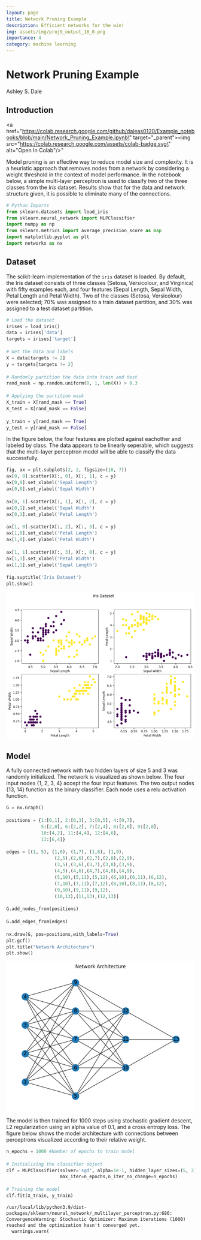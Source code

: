 ```yaml
---
layout: page
title: Network Pruning Example
description: Efficient networks for the win!
img: assets/img/proj9_output_10_0.png
importance: 4
category: machine learning
---
```


# Network Pruning Example

Ashley S. Dale

## Introduction

<a href=\"https://colab.research.google.com/github/daleas0120/Example_notebooks/blob/main/Network_Pruning_Example.ipynb\" target=\"_parent\"><img src=\"https://colab.research.google.com/assets/colab-badge.svg\" alt=\"Open In Colab\"/></a>"

Model pruning is an effective way to reduce model size and complexity.  It is a heuristic approach that removes nodes from a network by considering a weight threshold in the context of model performance.  In the notebook below, a simple multi-layer perceptron is used to classify two of the three classes from the *Iris* dataset.  Results show that for the data and network structure given, it is possible to eliminate many of the connections.


```python
# Python Imports
from sklearn.datasets import load_iris
from sklearn.neural_network import MLPClassifier
import numpy as np
from sklearn.metrics import average_precision_score as map
import matplotlib.pyplot as plt
import networkx as nx
```

## Dataset
The scikit-learn implementation of the ```iris``` dataset is loaded.  By default, the Iris dataset consists of three classes (Setosa, Versicolour, and Virginica) with fifty examples each, and four features (Sepal Length, Sepal Width, Petal Length and Petal Width).  Two of the classes (Setosa, Versicolour) were selected; 70% was assigned to a train dataset partition, and 30% was assigned to a test dataset partition.


```python
# Load the dataset
irises = load_iris()
data = irises['data']
targets = irises['target']

# Get the data and labels
X = data[targets != 2]
y = targets[targets != 2]

# Randomly partition the data into train and test
rand_mask = np.random.uniform(0, 1, len(X)) > 0.3

# Applying the partition mask
X_train = X[rand_mask == True]
X_test = X[rand_mask == False]

y_train = y[rand_mask == True]
y_test = y[rand_mask == False]
```

In the figure below, the four features are plotted against eachother and labeled by class.  The data appears to be linearly seperable, which suggests that the multi-layer perceptron model will be able to classify the data successfully.


```python
fig, ax = plt.subplots(2, 2, figsize=(10, 7))
ax[0, 0].scatter(X[:, 0], X[:, 1], c = y)
ax[0,0].set_xlabel('Sepal Length')
ax[0,0].set_ylabel('Sepal Width')

ax[0, 1].scatter(X[:, 1], X[:, 2], c = y)
ax[0,1].set_xlabel('Sepal Width')
ax[0,1].set_ylabel('Petal Length')

ax[1, 0].scatter(X[:, 2], X[:, 3], c = y)
ax[1,0].set_xlabel('Petal Length')
ax[1,0].set_ylabel('Petal Width')

ax[1, 1].scatter(X[:, 3], X[:, 0], c = y)
ax[1,1].set_xlabel('Petal Width')
ax[1,1].set_ylabel('Sepal Length')

fig.suptitle('Iris Dataset')
plt.show()
```


    
![png](assets/img/proj9_output_5_0.png)
    


## Model

A fully connected network with two hidden layers of size 5 and 3 was randomly initialized.  The network is visualized as shown below.  The four input nodes {1, 2, 3, 4} accept the four input features.  The two output nodes {13, 14} function as the binary classifier.  Each node uses a relu activation function.


```python
G = nx.Graph()

positions = {1:[0,1], 2:[0,3], 3:[0,5], 4:[0,7],
             5:[2,0], 6:[2,2], 7:[2,4], 8:[2,6], 9:[2,8],
             10:[4,2], 11:[4,4], 12:[4,6],
             13:[6,4]}

edges = [(1, 5), (1,6), (1,7), (1,8), (1,9),
                  (2,5),(2,6),(2,7),(2,8),(2,9),
                  (3,5),(3,6),(3,7),(3,8),(3,9),
                  (4,5),(4,6),(4,7),(4,8),(4,9),
                  (5,10),(5,11),(5,12),(6,10),(6,11),(6,12),
                  (7,10),(7,11),(7,12),(8,10),(8,11),(8,12),
                  (9,10),(9,11),(9,12),
                  (10,13),(11,13),(12,13)]

G.add_nodes_from(positions)

G.add_edges_from(edges)

nx.draw(G, pos=positions,with_labels=True)
plt.gcf()
plt.title("Network Architecture")
plt.show()
```


    
![png](assets/img/proj9_output_7_0.png)
    


The model is then trained for 1000 steps using stochastic gradient descent, L2 regularization using an alpha value of 0.1, and a cross entropy loss.  The figure below shows the model architecture with connections between perceptrons visualized according to their relative weight.


```python
n_epochs = 1000 #Number of epochs to train model

# Initializing the classifier object
clf = MLPClassifier(solver='sgd', alpha=1e-1, hidden_layer_sizes=(5, 3),
                    max_iter=n_epochs,n_iter_no_change=n_epochs)

# Training the model
clf.fit(X_train, y_train)
```

    /usr/local/lib/python3.9/dist-packages/sklearn/neural_network/_multilayer_perceptron.py:686: ConvergenceWarning: Stochastic Optimizer: Maximum iterations (1000) reached and the optimization hasn't converged yet.
      warnings.warn(





<style>#sk-container-id-3 {color: black;background-color: white;}#sk-container-id-3 pre{padding: 0;}#sk-container-id-3 div.sk-toggleable {background-color: white;}#sk-container-id-3 label.sk-toggleable__label {cursor: pointer;display: block;width: 100%;margin-bottom: 0;padding: 0.3em;box-sizing: border-box;text-align: center;}#sk-container-id-3 label.sk-toggleable__label-arrow:before {content: "▸";float: left;margin-right: 0.25em;color: #696969;}#sk-container-id-3 label.sk-toggleable__label-arrow:hover:before {color: black;}#sk-container-id-3 div.sk-estimator:hover label.sk-toggleable__label-arrow:before {color: black;}#sk-container-id-3 div.sk-toggleable__content {max-height: 0;max-width: 0;overflow: hidden;text-align: left;background-color: #f0f8ff;}#sk-container-id-3 div.sk-toggleable__content pre {margin: 0.2em;color: black;border-radius: 0.25em;background-color: #f0f8ff;}#sk-container-id-3 input.sk-toggleable__control:checked~div.sk-toggleable__content {max-height: 200px;max-width: 100%;overflow: auto;}#sk-container-id-3 input.sk-toggleable__control:checked~label.sk-toggleable__label-arrow:before {content: "▾";}#sk-container-id-3 div.sk-estimator input.sk-toggleable__control:checked~label.sk-toggleable__label {background-color: #d4ebff;}#sk-container-id-3 div.sk-label input.sk-toggleable__control:checked~label.sk-toggleable__label {background-color: #d4ebff;}#sk-container-id-3 input.sk-hidden--visually {border: 0;clip: rect(1px 1px 1px 1px);clip: rect(1px, 1px, 1px, 1px);height: 1px;margin: -1px;overflow: hidden;padding: 0;position: absolute;width: 1px;}#sk-container-id-3 div.sk-estimator {font-family: monospace;background-color: #f0f8ff;border: 1px dotted black;border-radius: 0.25em;box-sizing: border-box;margin-bottom: 0.5em;}#sk-container-id-3 div.sk-estimator:hover {background-color: #d4ebff;}#sk-container-id-3 div.sk-parallel-item::after {content: "";width: 100%;border-bottom: 1px solid gray;flex-grow: 1;}#sk-container-id-3 div.sk-label:hover label.sk-toggleable__label {background-color: #d4ebff;}#sk-container-id-3 div.sk-serial::before {content: "";position: absolute;border-left: 1px solid gray;box-sizing: border-box;top: 0;bottom: 0;left: 50%;z-index: 0;}#sk-container-id-3 div.sk-serial {display: flex;flex-direction: column;align-items: center;background-color: white;padding-right: 0.2em;padding-left: 0.2em;position: relative;}#sk-container-id-3 div.sk-item {position: relative;z-index: 1;}#sk-container-id-3 div.sk-parallel {display: flex;align-items: stretch;justify-content: center;background-color: white;position: relative;}#sk-container-id-3 div.sk-item::before, #sk-container-id-3 div.sk-parallel-item::before {content: "";position: absolute;border-left: 1px solid gray;box-sizing: border-box;top: 0;bottom: 0;left: 50%;z-index: -1;}#sk-container-id-3 div.sk-parallel-item {display: flex;flex-direction: column;z-index: 1;position: relative;background-color: white;}#sk-container-id-3 div.sk-parallel-item:first-child::after {align-self: flex-end;width: 50%;}#sk-container-id-3 div.sk-parallel-item:last-child::after {align-self: flex-start;width: 50%;}#sk-container-id-3 div.sk-parallel-item:only-child::after {width: 0;}#sk-container-id-3 div.sk-dashed-wrapped {border: 1px dashed gray;margin: 0 0.4em 0.5em 0.4em;box-sizing: border-box;padding-bottom: 0.4em;background-color: white;}#sk-container-id-3 div.sk-label label {font-family: monospace;font-weight: bold;display: inline-block;line-height: 1.2em;}#sk-container-id-3 div.sk-label-container {text-align: center;}#sk-container-id-3 div.sk-container {/* jupyter's `normalize.less` sets `[hidden] { display: none; }` but bootstrap.min.css set `[hidden] { display: none !important; }` so we also need the `!important` here to be able to override the default hidden behavior on the sphinx rendered scikit-learn.org. See: https://github.com/scikit-learn/scikit-learn/issues/21755 */display: inline-block !important;position: relative;}#sk-container-id-3 div.sk-text-repr-fallback {display: none;}</style><div id="sk-container-id-3" class="sk-top-container"><div class="sk-text-repr-fallback"><pre>MLPClassifier(alpha=0.1, hidden_layer_sizes=(5, 3), max_iter=1000,
              n_iter_no_change=1000, solver=&#x27;sgd&#x27;)</pre><b>In a Jupyter environment, please rerun this cell to show the HTML representation or trust the notebook. <br />On GitHub, the HTML representation is unable to render, please try loading this page with nbviewer.org.</b></div><div class="sk-container" hidden><div class="sk-item"><div class="sk-estimator sk-toggleable"><input class="sk-toggleable__control sk-hidden--visually" id="sk-estimator-id-3" type="checkbox" checked><label for="sk-estimator-id-3" class="sk-toggleable__label sk-toggleable__label-arrow">MLPClassifier</label><div class="sk-toggleable__content"><pre>MLPClassifier(alpha=0.1, hidden_layer_sizes=(5, 3), max_iter=1000,
              n_iter_no_change=1000, solver=&#x27;sgd&#x27;)</pre></div></div></div></div></div>




```python
# Update the Graph object used in the plot above with the weights and biases for
#later visualization.

edge_weights = list(np.reshape(clf.coefs_[0], (20)))
edge_weights.extend(np.reshape(clf.coefs_[1], (15)))

nx.set_edge_attributes(G, values=edge_weights, name='weight')

widths = nx.get_edge_attributes(G, 'weight')
nodelist = G.nodes()

nx.draw_networkx_nodes(G,positions,
                       nodelist=nodelist)

nx.draw_networkx_edges(G,positions,
                       edgelist=edges,
                       width=edge_weights*100)

nx.draw_networkx_labels(G, pos=positions,
                        labels=dict(zip(nodelist,nodelist)),
                        font_color='white')

plt.gcf()
plt.box(False)
plt.title('Updated Network Architecture')
plt.show()
```


    
![png](assets/img/proj9_output_10_0.png)
    


The training loss is plotted as a function of the number of steps below.  From this plot, the model appears overtrained.  However, for this implementation overtraining is not a concern as the purpose is to determine how many weights can be removed while maintaining model performance.


```python
# Plotting the training loss
fig, ax = plt.subplots(1,1)
steps = len(clf.loss_curve_)
ax.plot(np.linspace(1, steps, steps), clf.loss_curve_)
ax.set_xlabel('Training Steps')
ax.set_ylabel('Cross Entropy Loss')
ax.set_title('Training Loss')
plt.show()
```


    
![png](assets/img/proj9_output_12_0.png)
    


Predictions are made on the test set, and an initial mean average precision is calculated.  The range of the mean average precision is [0,1], with a value of 1 equivalent to perfect precision.


```python
# Predicting labels for the test set
y_pred = clf.predict(X_test)

pred_map = map(y_test, y_pred)

print(f"Mean Average Precision: {pred_map}")
```

    Mean Average Precision: 1.0


## Weight Thresholding Implementation

Now we implement the heuristic approach of weight removal to identify which nodes to remove.  Below, a function is defined that sweeps through various threshold values, and determines how the model performs on the test data for that threshold.  For each threshold value, any weight with an absolute value equal to or less than the threshold is removed from the network.


```python
def thresholding_routine(wt_thresholds):
    '''
    Applies thresholds to model and gets prediction error

    wt_thresholds: list of thresholds
    returns: list of errors, list of how many nodes removed for each threshold
    '''

    err = [] # variable for error values
    num_zeros = [] # variable to hold num nodes set to zero

    for threshold in wt_thresholds:
        #Set all weights less than threshold equal to zero
        clf.coefs_[0][np.abs(clf.coefs_[0])<threshold] = 0
        clf.coefs_[1][np.abs(clf.coefs_[1])<threshold] = 0

        # Count how many weights are now zero
        num_zeros.append(
            np.count_nonzero(clf.coefs_[0]==0)+
            np.count_nonzero(clf.coefs_[1]==0))

        # Get preditions on the test set
        y_pred = clf.predict(X_test)

        # Calculate the mean average precision and save for later
        err.append(map(y_test, y_pred))

    return err, num_zeros
```

The maximum threshold value is the largest weight value in the network.  A linear interpretation of 1000 different thresholds between 0 and the max weight value is considered. The exact number of weights that can be removed without sacrificing performance depends upon training outcomes and the network's initial state.  However, typical values achieved range between 40-60% of the network's weights.


```python
# Determine where to stop thresholding
threshold_max = np.max([np.max(clf.coefs_[0]), np.max(clf.coefs_[1])])

# Create a range of 1000 thresholds to test
thresholds = np.linspace(0, threshold_max, 1000)
```


```python
# Run function defined above
err_vals, zeros = thresholding_routine(thresholds)
```


```python
# Determine the weight threshold cutoff

threshold_mask = np.array(err_vals) > 0.9
max_wt = thresholds[len(thresholds[threshold_mask == True])]
print(f"The maximum weight threshold is {max_wt}")

# Determine the maximum number of weights removed
max_zeros_removed = zeros[len(thresholds[threshold_mask == True])]
print(f"The maximum number of weights removed is {max_zeros_removed}")
```

    The maximum weight threshold is 0.6303783306038981
    The maximum number of weights removed is 22


The results are plotted below.  The figure on the left shows how the average precision of the classification results change based on the magnitude of the weights remaining.  The figure on the right shows how many weights are removed at each threshold.


```python
fig, ax = plt.subplots(1, 2, figsize=(10,4))
ax[0].axvline(x = max_wt, color = 'k', alpha=0.3)
ax[0].scatter(thresholds, err_vals, s=3)

ax[0].set_title('Weight Threshold vs. Average Precision')
ax[0].set_xlabel('Weight Threshold')
ax[0].set_ylabel('Average Precision')

ax[1].axvline(x = max_wt, color = 'k', alpha=0.3)
ax[1].axhline(y = max_zeros_removed, color = 'k', alpha=0.3)
ax[1].plot(thresholds, zeros)
ax[1].set_title('Weight Threshold vs. Num Weights Removed')
ax[1].set_xlabel('Weight Threshold')
ax[1].set_ylabel('Num Weights Removed')
plt.show()
```


    
![png](assets/img/proj9_output_22_0.png)
    


## Summary

Network pruning is an effective way to maintain network accuracy while reducing network size, complexity, and evaluation time.  As shown above, for a simple multi-layer perceptron with two hidden layers, as much as 40-60% of the network weights can be safely removed without negatively affecting network performance.  However, this value is dependent on the network's initialization, which reflects the heuristic nature of this method.
